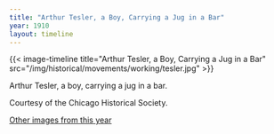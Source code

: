 ```yaml
---
title: "Arthur Tesler, a Boy, Carrying a Jug in a Bar"
year: 1910
layout: timeline
---
```


{{< image-timeline title="Arthur Tesler, a Boy, Carrying a Jug in a Bar" src="/img/historical/movements/working/tesler.jpg" >}}


Arthur Tesler, a boy, carrying a jug in a bar. 

Courtesy of the Chicago Historical Society. 

[Other images from this year](/historical/timeline/1910)
